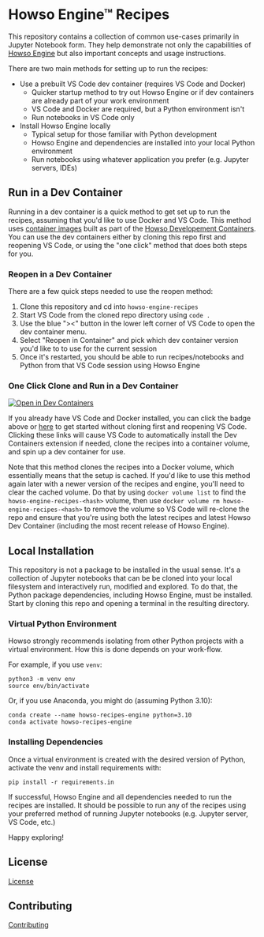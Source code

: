 # Howso Engine&trade; Recipes

This repository contains a collection of common use-cases primarily in Jupyter
Notebook form. They help demonstrate not only the capabilities of
[Howso Engine](https://github.com/howsoai/howso-engine) but also 
important concepts and usage instructions.

There are two main methods for setting up to run the recipes:
- Use a prebuilt VS Code dev container (requires VS Code and Docker)
  - Quicker startup method to try out Howso Engine or if dev containers are already part of your work environment
  - VS Code and Docker are required, but a Python environment isn't 
  - Run notebooks in VS Code only
- Install Howso Engine locally
  - Typical setup for those familiar with Python development
  - Howso Engine and dependencies are installed into your local Python environment
  - Run notebooks using whatever application you prefer (e.g. Jupyter servers, IDEs)

## Run in a Dev Container
Running in a dev container is a quick method to get set up to run the recipes,
assuming that you'd like to use Docker and VS Code. This method uses 
[container images](https://github.com/howsoai/howso-devcontainers/pkgs/container/howso)
built as part of the [Howso Developement Containers](https://github.com/howsoai/howso-devcontainers).
You can use the dev containers
either by cloning this repo first and reopening VS Code, or using the "one click"
method that does both steps for you.

### Reopen in a Dev Container
There are a few quick steps needed to use the reopen method:
1. Clone this repository and cd into `howso-engine-recipes`
1. Start VS Code from the cloned repo directory using `code .`
1. Use the blue "><" button in the lower left corner of VS Code to open the dev container menu.
1. Select "Reopen in Container" and pick which dev container version you'd like to to use for the current session
1. Once it's restarted, you should be able to run recipes/notebooks and Python from that VS Code session using Howso Engine

### One Click Clone and Run in a Dev Container
[![Open in Dev Containers](https://img.shields.io/static/v1?label=Dev%20Containers&message=Open&color=blue&logo=visualstudiocode)](https://vscode.dev/redirect?url=vscode://ms-vscode-remote.remote-containers/cloneInVolume?url=https://github.com/howsoai/howso-engine-recipes)

If you already have VS Code and Docker installed, you can click the badge above
or [here](https://vscode.dev/redirect?url=vscode://ms-vscode-remote.remote-containers/cloneInVolume?url=https://github.com/howsoai/howso-engine-recipes) 
to get started without cloning first and reopening VS Code. Clicking these links
will cause VS Code to automatically install the Dev Containers extension if
needed, clone the recipes into a container volume, and spin up a dev container
for use.

Note that this method clones the recipes into a Docker volume, which essentially
means that the setup is cached. If you'd like to use this method again later with
a newer version of the recipes and engine, you'll need to clear the cached volume.
Do that by using `docker volume list` to find the
`howso-engine-recipes-<hash>` volume, then use 
`docker volume rm howso-engine-recipes-<hash>` to remove the volume so VS Code
 will re-clone the repo and ensure that you're using both the latest recipes and
 latest Howso Dev Container (including the most recent release of Howso
 Engine).

## Local Installation

This repository is not a package to be installed in the usual sense. It's a
collection of Jupyter notebooks that can be be cloned into your local filesystem
and interactively run, modified and explored. To do that, the Python package
dependencies, including Howso Engine, must be installed. Start by cloning this
repo and opening a terminal in the resulting directory.

### Virtual Python Environment

Howso strongly recommends isolating from other Python projects with a
virtual environment. How this is done depends on your work-flow.

For example, if you use `venv`:

    python3 -m venv env
    source env/bin/activate

Or, if you use Anaconda, you might do (assuming Python 3.10):

    conda create --name howso-recipes-engine python=3.10
    conda activate howso-recipes-engine


### Installing Dependencies

Once a virtual environment is created with the desired version of Python,
activate the venv and install requirements with:

    pip install -r requirements.in

If successful, Howso Engine and all dependencies needed to run the recipes are
installed. It should be possible to run any of the recipes using your preferred
method of running Jupyter notebooks (e.g. Jupyter server, VS Code, etc.)

Happy exploring!

## License

[License](LICENSE.txt)

## Contributing

[Contributing](CONTRIBUTING.md)